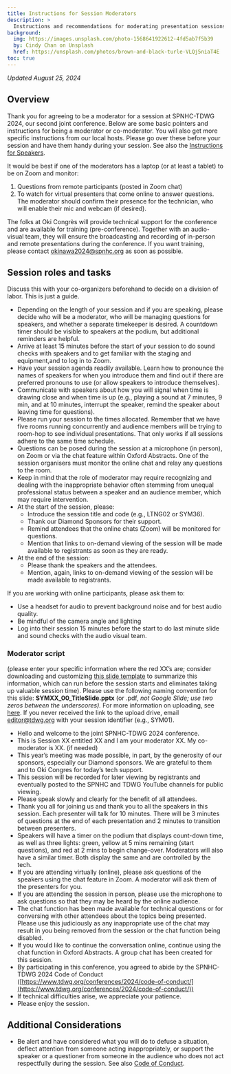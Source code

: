 ```yaml
---
title: Instructions for Session Moderators
description: >
  Instructions and recommendations for moderating presentation sessions for SPNHC-TDWG 2024
background:
  img: https://images.unsplash.com/photo-1568641922612-4fd5ab7f5b39
  by: Cindy Chan on Unsplash
  href: https://unsplash.com/photos/brown-and-black-turle-VLQj5niaT4E
toc: true
---
```


_Updated August 25, 2024_

## Overview

Thank you for agreeing to be a moderator for a session at SPNHC-TDWG 2024, our second joint conference. Below are some basic pointers and instructions for being a moderator or co-moderator. You will also get more specific instructions from our local hosts. Please go over these before your session and have them handy during your session. See also the [Instructions for Speakers](https://www.tdwg.org/conferences/2024/oral-presentations/\#about-presentations).

It would be best if one of the moderators has a laptop (or at least a tablet) to be on Zoom and monitor:

1. Questions from remote participants (posted in Zoom chat)  
2. To watch for virtual presenters that come online to answer questions.  The moderator should confirm their presence for the technician, who will enable their mic and webcam (if desired).

The folks at Oki Congrès will provide technical support for the conference and are available for training (pre-conference). Together with an audio-visual team, they will ensure the broadcasting and recording of in-person and remote presentations during the conference. If you want training, please contact [okinawa2024@spnhc.org](mailto:okinawa2024@spnhc.org) as soon as possible.

## Session roles and tasks 

Discuss this with your co-organizers beforehand to decide on a division of labor. This is just a guide.

* Depending on the length of your session and if you are speaking, please decide who will be a moderator, who will be managing questions for speakers, and whether a separate timekeeper is desired. A countdown timer should be visible to speakers at the podium, but additional reminders are helpful.  
* Arrive at least 15 minutes before the start of your session to do sound checks with speakers and to get familiar with the staging and equipment,and to log in to Zoom.  
* Have your session agenda readily available. Learn how to pronounce the names of speakers for when you introduce them and find out if there are preferred pronouns to use (or allow speakers to introduce themselves).   
* Communicate with speakers about how you will signal when time is drawing close and when time is up (e.g., playing a sound at 7 minutes, 9 min, and at 10 minutes, interrupt the speaker, remind the speaker about leaving time for questions).   
* Please run your session to the times allocated. Remember that we have five rooms running concurrently and audience members will be trying to room-hop to see individual presentations. That only works if all sessions adhere to the same time schedule.  
* Questions can be posed during the session at a microphone (in person), on Zoom or via the chat feature within Oxford Abstracts. One of the session organisers must monitor the online chat and relay any questions to the room.  
* Keep in mind that the role of moderator may require recognizing and dealing with the inappropriate behavior often stemming from unequal professional status between a speaker and an audience member, which may require intervention.  
* At the start of the session, please:  
  * Introduce the session title and code (e.g., LTNG02 or SYM36).  
  * Thank our Diamond Sponsors for their support.  
  * Remind attendees that the online chats (Zoom) will be monitored for questions.  
  * Mention that links to on-demand viewing of the session will be made available to registrants as soon as they are ready.  
* At the end of the session:  
  * Please thank the speakers and the attendees.  
  * Mention, again, links to on-demand viewing of the session will be made available to registrants.

If you are working with online participants, please ask them to:

* Use a headset for audio to prevent background noise and for best audio quality.    
* Be mindful of the camera angle and lighting  
* Log into their session 15 minutes before the start to do last minute slide and sound checks with the audio visual team.

### Moderator script 

(please enter your specific information where the red XX’s are; consider downloading and customizing [this slide template](https://docs.google.com/presentation/d/1jvxUyKMxjS1eVZzeCtVmnrbyAzbwVekZ/edit?usp=sharing\&ouid=109973851856314162670\&rtpof=true\&sd=true) to summarize this information, which can run before the session starts and eliminates taking up valuable session time). Please use the following naming convention for this slide: **SYMXX\_00\_TitleSlide.pptx** (or .pdf, *not Google Slide; use two zeros between the underscores).* For more information on uploading, see [here](https://www.tdwg.org/conferences/2024/oral-presentations/\#uploading-your-slides--pre-recorded-video). If you never received the link to the upload drive, email [editor@tdwg.org](mailto:editor@tdwg.org) with your session identifier (e.g., SYM01).

* Hello and welcome to the joint SPNHC-TDWG 2024 conference.    
* This is Session XX entitled XX and I am your moderator XX.  My co-moderator is XX. (if needed)  
* This year’s meeting was made possible, in part, by the generosity of our sponsors, especially our Diamond sponsors. We are grateful to them and to Oki Congres for today’s tech support.   
* This session will be recorded for later viewing by registrants and eventually posted to the SPNHC and TDWG YouTube channels for public viewing.    
* Please speak slowly and clearly for the benefit of all attendees.  
* Thank you all for joining us and thank you to all the speakers in this session. Each presenter will talk for 10 minutes. There will be 3 minutes of questions at the end of each presentation and 2 minutes to transition between presenters.    
* Speakers will have a timer on the podium that displays count-down time, as well as three lights: green, yellow at 5 mins remaining (start questions), and red at 2 mins to begin change-over.  Moderators will also have a similar timer.  Both display the same and are controlled by the tech.  
* If you are attending virtually (online), please ask questions of the speakers using the chat feature in Zoom. A moderator will ask them of the presenters for you.    
* If you are attending the session in person, please use the microphone to ask questions so that they may be heard by the online audience.  
* The chat function has been made available for technical questions or for conversing with other attendees about the topics being presented. Please use this judiciously as any inappropriate use of the chat may result in you being removed from the session or the chat function being disabled.    
* If you would like to continue the conversation online, continue using the chat function in Oxford Abstracts. A group chat has been created for this session.  
* By participating in this conference, you agreed to abide by the SPNHC-TDWG 2024 Code of Conduct ([https://www.tdwg.org/conferences/2024/code-of-conduct/](https://www.tdwg.org/conferences/2024/code-of-conduct/))   
* If technical difficulties arise, we appreciate your patience.  
* Please enjoy the session.

## Additional Considerations

* Be alert and have considered what you will do to defuse a situation, deflect attention from someone acting inappropriately, or support the speaker or a questioner from someone in the audience who does not act respectfully during the session. See also [Code of Conduct](https://www.tdwg.org/conferences/2024/code-of-conduct/).

